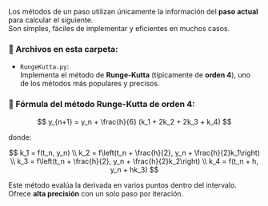 Los métodos de un paso utilizan únicamente la información del **paso actual** para calcular el siguiente.  
Son simples, fáciles de implementar y eficientes en muchos casos.

### 📂 Archivos en esta carpeta:

- `RungeKutta.py`:  
  Implementa el método de **Runge-Kutta** (típicamente de **orden 4**), uno de los métodos más populares y precisos.

### 📐 Fórmula del método Runge-Kutta de orden 4:

$$
y_{n+1} = y_n + \frac{h}{6} (k_1 + 2k_2 + 2k_3 + k_4)
$$

donde:

$$
k_1 = f(t_n, y_n) \\
k_2 = f\left(t_n + \frac{h}{2}, y_n + \frac{h}{2}k_1\right) \\
k_3 = f\left(t_n + \frac{h}{2}, y_n + \frac{h}{2}k_2\right) \\
k_4 = f(t_n + h, y_n + hk_3)
$$

Este método evalúa la derivada en varios puntos dentro del intervalo.  
Ofrece **alta precisión** con un solo paso por iteración.
